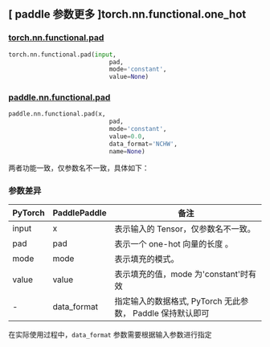 ## [ paddle 参数更多 ]torch.nn.functional.one_hot

### [torch.nn.functional.pad](https://pytorch.org/docs/stable/generated/torch.nn.functional.pad.html)

```python
torch.nn.functional.pad(input,
                            pad,
                            mode='constant',
                            value=None)
```

### [paddle.nn.functional.pad](https://www.paddlepaddle.org.cn/documentation/docs/zh/api/paddle/nn/functional/pad_cn.html#pad)

```python
paddle.nn.functional.pad(x,
                            pad,
                            mode='constant',
                            value=0.0,
                            data_format='NCHW',
                            name=None)
```

两者功能一致，仅参数名不一致，具体如下：

### 参数差异
| PyTorch       | PaddlePaddle | 备注                                                   |
| ------------- | ------------ | ------------------------------------------------------ |
| input          | x         | 表示输入的 Tensor，仅参数名不一致。                                     |
| pad          | pad         | 表示一个 one-hot 向量的长度 。                                     |
| mode          | mode         | 表示填充的模式。                                     |
| value          | value         | 表示填充的值，mode 为'constant'时有效                           |
| -        | data_format |  指定输入的数据格式, PyTorch 无此参数， Paddle 保持默认即可 |

在实际使用过程中，`data_format` 参数需要根据输入参数进行指定
